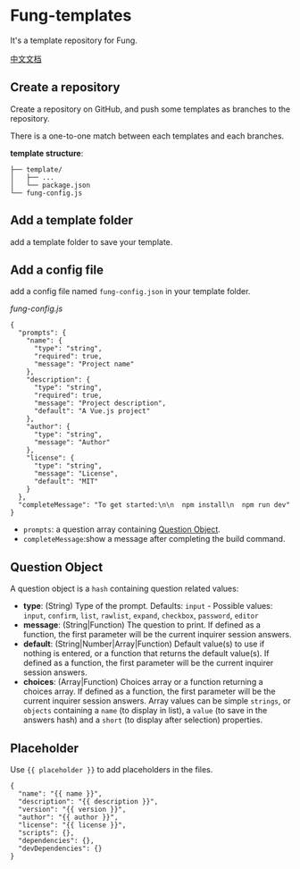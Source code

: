 # Fung-templates

It's a template repository for Fung.

[中文文档](https://github.com/Leechikit/fung-templates/blob/master/README-cn.md)

## Create a repository

Create a repository on GitHub, and push some templates as branches to the repository.

There is a one-to-one match between each templates and each branches.

**template structure**:

```
├── template/
│   ├── ...
│   └── package.json
└── fung-config.js
```

## Add a template folder

add a template folder to save your template.

## Add a config file

add a config file named `fung-config.json` in your template folder.

*fung-config.js*
```
{
  "prompts": {
    "name": {
      "type": "string",
      "required": true,
      "message": "Project name"
    },
    "description": {
      "type": "string",
      "required": true,
      "message": "Project description",
      "default": "A Vue.js project"
    },
    "author": {
      "type": "string",
      "message": "Author"
    },
    "license": {
      "type": "string",
      "message": "License",
      "default": "MIT"
    }
  },
  "completeMessage": "To get started:\n\n  npm install\n  npm run dev"
}
```

* `prompts`: a question array containing [Question Object](#question-object).
* `completeMessage`:show a message after completing the build command.

## Question Object

A question object is a `hash` containing question related values:

- **type**: (String) Type of the prompt. Defaults: `input` - Possible values: `input`, `confirm`,
`list`, `rawlist`, `expand`, `checkbox`, `password`, `editor`
- **message**: (String|Function) The question to print. If defined as a function, the first parameter will be the current inquirer session answers.
- **default**: (String|Number|Array|Function) Default value(s) to use if nothing is entered, or a function that returns the default value(s). If defined as a function, the first parameter will be the current inquirer session answers.
- **choices**: (Array|Function) Choices array or a function returning a choices array. If defined as a function, the first parameter will be the current inquirer session answers.
Array values can be simple `strings`, or `objects` containing a `name` (to display in list), a `value` (to save in the answers hash) and a `short` (to display after selection) properties. 

## Placeholder

Use `{{ placeholder }}` to add placeholders in the files.

```
{
  "name": "{{ name }}",
  "description": "{{ description }}",
  "version": "{{ version }}",
  "author": "{{ author }}",
  "license": "{{ license }}",
  "scripts": {},
  "dependencies": {},
  "devDependencies": {}
}
```